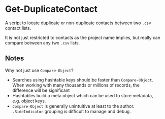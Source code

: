 # Get-DuplicateContact

A script to locate duplicate or non-duplicate contacts between two `.csv` contact lists.

It is not just restricted to contacts as the project name implies, but really can compare between any two `.csv` lists.

## Notes

Why not just use `Compare-Object`?
- Searches using hashtable keys should be faster than `Compare-Object`. When working with many thousands or millions of records, the difference will be significant
- Hashtables build a meta object which can be used to store metadata, e.g. object keys.
- `Compare-Object` is generally unintuitive at least to the author. `.SideIndicator` grouping is difficult to manage and debug.
